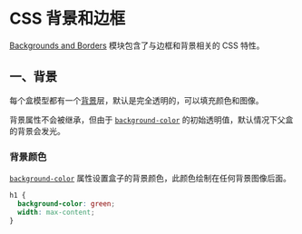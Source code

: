 # CSS 背景和边框

[Backgrounds and Borders](https://www.w3.org/TR/css-backgrounds-3/) 模块包含了与边框和背景相关的 CSS 特性。

## 一、背景

每个盒模型都有一个[背景](https://www.w3.org/TR/css-backgrounds-3/#backgrounds)层，默认是完全透明的，可以填充颜色和图像。

背景属性不会被继承，但由于 [`background-color`](https://www.w3.org/TR/css-backgrounds-3/#propdef-background-color) 的初始透明值，默认情况下父盒的背景会发光。

### 背景颜色

[`background-color`](https://www.w3.org/TR/css-backgrounds-3/#propdef-background-color) 属性设置盒子的背景颜色，此颜色绘制在任何背景图像后面。

```css
h1 {
  background-color: green;
  width: max-content;
}
```

